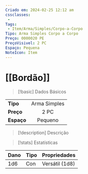 ```yaml
---
Criado em: 2024-02-25 12:12 am
cssclasses:
 - 
Tags:
 - Item/Arma/Simples/Corpo-a-Corpo
Tipo: Arma Simples Corpo a Corpo
Preço: 0000020 PE
PreçoVisivel: 2 PC
Espaço: Pequena
NoteIcon: Item
---
```

# [[Bordão]]

> [!basic] Dados Básicos
> 
|            |             |
| ---------- |:----------:|
| **Tipo**   |   Arma Simples  |
| **Preço**  |  2 PC   |
| **Espaço** |   Pequeno  |
>
 
> [!description] Descrição
> 
>

> [!stats] Estatísticas
>
| Dano | Tipo | Propriedades                     |
| ---- | ---- | -------------------------------- |
| 1d6  | Con | Versátil (1d8) |
